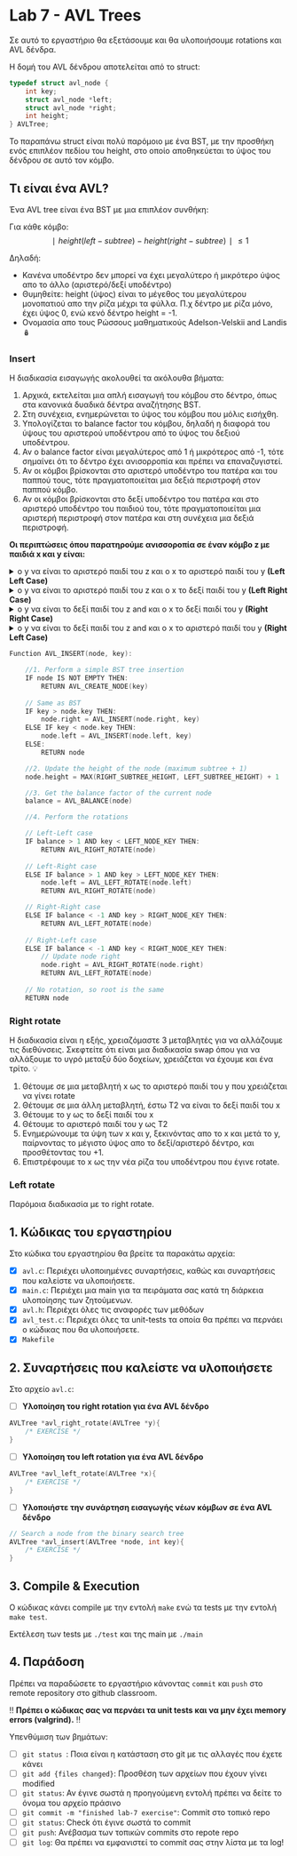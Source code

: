 # Lab 7 - AVL Trees

Σε αυτό το εργαστήριο θα εξετάσουμε και θα υλοποιήσουμε rotations και AVL δένδρα.

Η δομή του AVL δένδρου αποτελείται από το struct:
```c
typedef struct avl_node {
    int key;
    struct avl_node *left;
    struct avl_node *right;
    int height;
} AVLTree;
```
Το παραπάνω struct είναι πολύ παρόμοιο με ένα BST, με την προσθήκη ενός επιπλέον πεδίου του height, στο οποίο αποθηκεύεται το ύψος του δένδρου σε αυτό τον κόμβο.

## Τι είναι ένα AVL?

Ένα AVL tree είναι ένα BST με μια επιπλέον συνθήκη:

Για κάθε κόμβο: 
$$∣height(left-subtree) − height(right-subtree)∣ ≤ 1$$

Δηλαδή:
- Κανένα υποδέντρο δεν μπορεί να έχει μεγαλύτερο ή μικρότερο ύψος απο το άλλο (αριστερό/δεξί υποδέντρο)
- Θυμηθείτε: height (ύψος) είναι το μέγεθος του μεγαλύτερου μονοπατιού απο την ρίζα μέχρι τα φύλλα. Π.χ δέντρο με ρίζα μόνο, έχει ύψος 0, ενώ κενό δέντρο height = -1.
- Ονομασία απο τους Ρώσσους μαθηματικούς Adelson-Velskii and Landis 🪆

### Insert

Η διαδικασία εισαγωγής ακολουθεί τα ακόλουθα βήματα:

1. Αρχικά, εκτελείται μια απλή εισαγωγή του κόμβου στο δέντρο, όπως στα κανονικά δυαδικά δέντρα αναζήτησης BST.
2. Στη συνέχεια, ενημερώνεται το ύψος του κόμβου που μόλις εισήχθη.
3. Υπολογίζεται το balance factor του κόμβου, δηλαδή η διαφορά του ύψους του αριστερού υποδέντρου από το ύψος του δεξιού υποδέντρου.
4. Αν ο balance factor είναι μεγαλύτερος από 1 ή μικρότερος από -1, τότε σημαίνει ότι το δέντρο έχει ανισορροπία και πρέπει να επαναζυγιστεί.
5. Αν οι κόμβοι βρίσκονται στο αριστερό υποδέντρο του πατέρα και του παππού τους, τότε πραγματοποιείται μια δεξιά περιστροφή στον παππού κόμβο.
6. Αν οι κόμβοι βρίσκονται στο δεξί υποδέντρο του πατέρα και στο αριστερό υποδέντρο του παιδιού του, τότε πραγματοποιείται μια αριστερή περιστροφή στον πατέρα και στη συνέχεια μια δεξιά περιστροφή.

__Οι περιπτώσεις όπου παρατηρούμε ανισσοροπία σε έναν κόμβο z με παιδιά x και y είναι:__

<details>
<summary>ο y να είναι το αριστερό παιδί του z και ο x το αριστερό παιδί του y <b>(Left Left Case)</b> </summary>
<pre>
T1, T2, T3 and T4 are subtrees.
         z                                      y 
        / \                                   /   \
       y   T4      Right Rotate (z)          x      z
      / \          - - - - - - - - ->      /  \    /  \ 
     x   T3                               T1  T2  T3  T4
    / \
  T1   T2
<pre>
</details>

<details>
<summary>ο y να είναι το αριστερό παιδί του z και ο x το δεξί παιδί του y <b>(Left Right Case)</b> </summary>
<pre>
     z                               z                           x
    / \                            /   \                        /  \ 
   y   T4  Left Rotate (y)        x    T4  Right Rotate(z)    y      z
  / \      - - - - - - - - ->    /  \      - - - - - - - ->  / \    / \
T1   x                          y    T3                    T1  T2 T3  T4
    / \                        / \
  T2   T3                    T1   T2
<pre>
</details>

<details>
<summary>ο y να είναι το δεξί παιδί του z and και ο x το δεξί παιδί του y <b>(Right Right Case)</b> </summary>
<pre>
  z                                y
 /  \                            /   \ 
T1   y     Left Rotate(z)       z      x
    /  \   - - - - - - - ->    / \    / \
   T2   x                     T1  T2 T3  T4
       / \
     T3  T4
<pre>
</details>

<details>
<summary>ο y να είναι το δεξί παιδί του z and και ο x το αριστερό παιδί του y <b>(Right Left Case)</b> </summary>
<pre>
   z                            z                            x
  / \                          / \                          /  \ 
T1   y   Right Rotate (y)    T1   x      Left Rotate(z)   z      y
    / \  - - - - - - - - ->     /  \   - - - - - - - ->  / \    / \
   x   T4                      T2   y                  T1  T2  T3  T4
  / \                              /  \
T2   T3                           T3   T4
<pre>
</details>

```c
Function AVL_INSERT(node, key):

    //1. Perform a simple BST tree insertion
    IF node IS NOT EMPTY THEN:
        RETURN AVL_CREATE_NODE(key)
    
    // Same as BST
    IF key > node.key THEN:
        node.right = AVL_INSERT(node.right, key)
    ELSE IF key < node.key THEN:
        node.left = AVL_INSERT(node.left, key)
    ELSE:
        RETURN node

    //2. Update the height of the node (maximum subtree + 1)
    node.height = MAX(RIGHT_SUBTREE_HEIGHT, LEFT_SUBTREE_HEIGHT) + 1

    //3. Get the balance factor of the current node
    balance = AVL_BALANCE(node)

    //4. Perform the rotations

    // Left-Left case
    IF balance > 1 AND key < LEFT_NODE_KEY THEN:
        RETURN AVL_RIGHT_ROTATE(node)
    
    // Left-Right case
    ELSE IF balance > 1 AND key > LEFT_NODE_KEY THEN:
        node.left = AVL_LEFT_ROTATE(node.left)
        RETURN AVL_RIGHT_ROTATE(node)

    // Right-Right case
    ELSE IF balance < -1 AND key > RIGHT_NODE_KEY THEN:
        RETURN AVL_LEFT_ROTATE(node)
    
    // Right-Left case
    ELSE IF balance < -1 AND key < RIGHT_NODE_KEY THEN:
        // Update node right
        node.right = AVL_RIGHT_ROTATE(node.right)
        RETURN AVL_LEFT_ROTATE(node)
    
    // No rotation, so root is the same
    RETURN node
```

### Right rotate

H διαδικασία είναι η εξής, χρειαζόμαστε 3 μεταβλητές για να αλλάζουμε τις διεθύνσεις. Σκεφτείτε ότι είναι μια διαδικασία swap όπου για να αλλάξουμε το υγρό μεταξύ δύο δοχείων, χρειάζεται να έχουμε και ένα τρίτο. 💡
1. Θέτουμε σε μια μεταβλητή x ως το αριστερό παιδί του y που χρειάζεται να γίνει rotate
2. Θέτουμε σε μια άλλη μεταβλητή, έστω T2 να είναι το δεξί παιδί του x
3. Θέτουμε το y ως το δεξί παιδί του x
4. Θέτουμε το αριστερό παιδί του y ως Τ2
5. Ενημερώνουμε τα ύψη των x και y, ξεκινόντας απο το x και μετά το y, παίρνοντας το μέγιστο ύψος απο το δεξί/αριστερό δέντρο, και προσθέτοντας του +1.
6. Επιστρέφουμε το x ως την νέα ρίζα του υποδέντρου που έγινε rotate.

### Left rotate

Παρόμοια διαδικασία με το right rotate.

## 1. Κώδικας του εργαστηρίου

Στο κώδικα του εργαστηρίου θα βρείτε τα παρακάτω αρχεία:
- [x]  `avl.c`: Περιέχει υλοποιημένες συναρτήσεις, καθώς και συναρτήσεις που καλείστε να υλοποιήσετε.
- [x]  `main.c`: Περιέχει μια main για τα πειράματα σας κατά τη διάρκεια υλοποίησης των ζητούμενων.
- [x]  `avl.h`:  Περιέχει όλες τις αναφορές των μεθόδων
- [x]  `avl_test.c`:  Περιέχει όλες τα unit-tests τα οποία θα πρέπει να περνάει ο κώδικας που θα υλοποιήσετε.
- [x]  `Makefile`

## 2. Συναρτήσεις που καλείστε να υλοποιήσετε

Στο αρχείο `avl.c`:

- [ ] **Υλοποίηση του right rotation για ένα AVL δένδρο** 
```c
AVLTree *avl_right_rotate(AVLTree *y){
    /* EXERCISE */
}
```

- [ ] **Υλοποίηση του left rotation για ένα AVL δένδρο** 
```c
AVLTree *avl_left_rotate(AVLTree *x){
    /* EXERCISE */
}
```

- [ ] **Υλοποιήστε την συνάρτηση εισαγωγής νέων κόμβων σε ένα AVL δένδρο**
```c 
// Search a node from the binary search tree
AVLTree *avl_insert(AVLTree *node, int key){
    /* EXERCISE */
}
```

## 3. Compile & Execution

Ο κώδικας κάνει compile με την εντολή
```make```
ενώ τα tests με την εντολή 
```make test```. 

Εκτέλεση των tests με 
```./test```
και της main με
```./main```

## 4. Παράδοση
Πρέπει να παραδώσετε το εργαστήριο κάνοντας `commit` και `push` στο remote repository στο github classroom. 

‼️ **Πρέπει ο κώδικας σας να περνάει τα unit tests και να μην έχει memory errors (valgrind).**  ‼️

Yπενθύμιση των βημάτων:

- [ ] `git status `: Ποια είναι η κατάσταση στο git με τις αλλαγές που έχετε κάνει
- [ ] `git add {files changed}`: Προσθέση των αρχείων που έχουν γίνει modified
- [ ] `git status`: Αν έγινε σωστά η προηγούμενη εντολή πρέπει να δείτε το όνομα του αρχείο πράσινο
- [ ] `git commit -m "finished lab-7 exercise"`: Commit στο τοπικό repo
- [ ] `git status`: Check ότι έγινε σωστά το commit
- [ ] `git push`: Ανέβασμα των τοπικών commits στο repote repo
- [ ] `git log`: Θα πρέπει να εμφανιστεί το commit σας στην λίστα με τα log!
